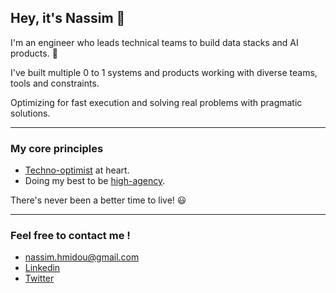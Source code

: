 ## Hey, it's Nassim 👋

I'm an engineer who leads technical teams to build data stacks and AI products. 🙂

I've built multiple 0 to 1 systems and products working with diverse teams, tools and
constraints. 

Optimizing for fast execution and solving real problems with
pragmatic solutions.

---

### My core principles

- [Techno-optimist](https://a16z.com/the-techno-optimist-manifesto/) at heart.
- Doing my best to be [high-agency](https://www.highagency.com/).

There's never been a better time to live! 😃

---

### Feel free to contact me !

- nassim.hmidou@gmail.com
- [Linkedin](https://www.linkedin.com/in/nassim-hmidou-334975b9/)
- [Twitter](https://x.com/HmiNassim)


<!--
**HNassim/HNassim** is a ✨ _special_ ✨ repository because its `README.md` (this file) appears on your GitHub profile.

Here are some ideas to get you started:

- 🔭 I’m currently working on ...
- 🌱 I’m currently learning ...
- 👯 I’m looking to collaborate on ...
- 🤔 I’m looking for help with ...
- 💬 Ask me about ...
- 📫 How to reach me: ...
- 😄 Pronouns: ...
- ⚡ Fun fact: ...
-->
